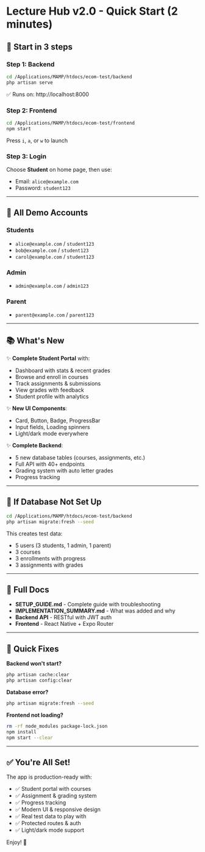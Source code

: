 # Lecture Hub v2.0 - Quick Start (2 minutes)

## 🚀 Start in 3 steps

### Step 1: Backend
```bash
cd /Applications/MAMP/htdocs/ecom-test/backend
php artisan serve
```
✅ Runs on: http://localhost:8000

### Step 2: Frontend
```bash
cd /Applications/MAMP/htdocs/ecom-test/frontend
npm start
```
Press `i`, `a`, or `w` to launch

### Step 3: Login
Choose **Student** on home page, then use:
- Email: `alice@example.com`
- Password: `student123`

---

## 👥 All Demo Accounts

### Students
- `alice@example.com` / `student123`
- `bob@example.com` / `student123`
- `carol@example.com` / `student123`

### Admin
- `admin@example.com` / `admin123`

### Parent
- `parent@example.com` / `parent123`

---

## 📚 What's New

✨ **Complete Student Portal** with:
- Dashboard with stats & recent grades
- Browse and enroll in courses  
- Track assignments & submissions
- View grades with feedback
- Student profile with analytics

✨ **New UI Components**:
- Card, Button, Badge, ProgressBar
- Input fields, Loading spinners
- Light/dark mode everywhere

✨ **Complete Backend**:
- 5 new database tables (courses, assignments, etc.)
- Full API with 40+ endpoints
- Grading system with auto letter grades
- Progress tracking

---

## 🔧 If Database Not Set Up

```bash
cd /Applications/MAMP/htdocs/ecom-test/backend
php artisan migrate:fresh --seed
```

This creates test data:
- 5 users (3 students, 1 admin, 1 parent)
- 3 courses
- 3 enrollments with progress
- 3 assignments with grades

---

## 📖 Full Docs

- **SETUP_GUIDE.md** - Complete guide with troubleshooting
- **IMPLEMENTATION_SUMMARY.md** - What was added and why
- **Backend API** - RESTful with JWT auth
- **Frontend** - React Native + Expo Router

---

## 🐛 Quick Fixes

**Backend won't start?**
```bash
php artisan cache:clear
php artisan config:clear
```

**Database error?**
```bash
php artisan migrate:fresh --seed
```

**Frontend not loading?**
```bash
rm -rf node_modules package-lock.json
npm install
npm start --clear
```

---

## ✅ You're All Set!

The app is production-ready with:
- ✅ Student portal with courses
- ✅ Assignment & grading system
- ✅ Progress tracking
- ✅ Modern UI & responsive design
- ✅ Real test data to play with
- ✅ Protected routes & auth
- ✅ Light/dark mode support

Enjoy! 🎉